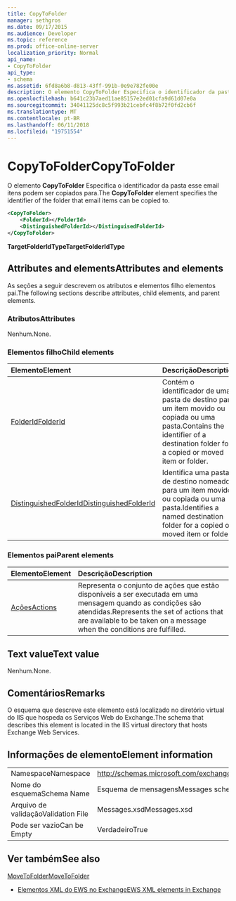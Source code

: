 ```yaml
---
title: CopyToFolder
manager: sethgros
ms.date: 09/17/2015
ms.audience: Developer
ms.topic: reference
ms.prod: office-online-server
localization_priority: Normal
api_name:
- CopyToFolder
api_type:
- schema
ms.assetid: 6fd8a6b8-d813-43ff-991b-0e9e782fe00e
description: O elemento CopyToFolder Especifica o identificador da pasta esse email itens podem ser copiados para.
ms.openlocfilehash: b641c23b7aed11ae85157e2ed01cfa9d61d07e0a
ms.sourcegitcommit: 34041125dc8c5f993b21cebfc4f8b72f0fd2cb6f
ms.translationtype: MT
ms.contentlocale: pt-BR
ms.lasthandoff: 06/11/2018
ms.locfileid: "19751554"
---
```

# <a name="copytofolder"></a><span data-ttu-id="00cf8-103">CopyToFolder</span><span class="sxs-lookup"><span data-stu-id="00cf8-103">CopyToFolder</span></span>

<span data-ttu-id="00cf8-104">O elemento **CopyToFolder** Especifica o identificador da pasta esse email itens podem ser copiados para.</span><span class="sxs-lookup"><span data-stu-id="00cf8-104">The **CopyToFolder** element specifies the identifier of the folder that email items can be copied to.</span></span> 
  
```XML
<CopyToFolder>
    <FolderId></FolderId>
    <DistinguishedFolderId></DistinguisedFolderId>
</CopyToFolder>
```

 <span data-ttu-id="00cf8-105">**TargetFolderIdType**</span><span class="sxs-lookup"><span data-stu-id="00cf8-105">**TargetFolderIdType**</span></span>
## <a name="attributes-and-elements"></a><span data-ttu-id="00cf8-106">Attributes and elements</span><span class="sxs-lookup"><span data-stu-id="00cf8-106">Attributes and elements</span></span>

<span data-ttu-id="00cf8-107">As seções a seguir descrevem os atributos e elementos filho elementos pai.</span><span class="sxs-lookup"><span data-stu-id="00cf8-107">The following sections describe attributes, child elements, and parent elements.</span></span>
  
### <a name="attributes"></a><span data-ttu-id="00cf8-108">Atributos</span><span class="sxs-lookup"><span data-stu-id="00cf8-108">Attributes</span></span>

<span data-ttu-id="00cf8-109">Nenhum.</span><span class="sxs-lookup"><span data-stu-id="00cf8-109">None.</span></span>
  
### <a name="child-elements"></a><span data-ttu-id="00cf8-110">Elementos filho</span><span class="sxs-lookup"><span data-stu-id="00cf8-110">Child elements</span></span>

|<span data-ttu-id="00cf8-111">**Elemento**</span><span class="sxs-lookup"><span data-stu-id="00cf8-111">**Element**</span></span>|<span data-ttu-id="00cf8-112">**Descrição**</span><span class="sxs-lookup"><span data-stu-id="00cf8-112">**Description**</span></span>|
|:-----|:-----|
|[<span data-ttu-id="00cf8-113">FolderId</span><span class="sxs-lookup"><span data-stu-id="00cf8-113">FolderId</span></span>](folderid.md) <br/> |<span data-ttu-id="00cf8-114">Contém o identificador de uma pasta de destino para um item movido ou copiada ou uma pasta.</span><span class="sxs-lookup"><span data-stu-id="00cf8-114">Contains the identifier of a destination folder for a copied or moved item or folder.</span></span>  <br/> |
|[<span data-ttu-id="00cf8-115">DistinguishedFolderId</span><span class="sxs-lookup"><span data-stu-id="00cf8-115">DistinguishedFolderId</span></span>](distinguishedfolderid.md) <br/> |<span data-ttu-id="00cf8-116">Identifica uma pasta de destino nomeado para um item movido ou copiada ou uma pasta.</span><span class="sxs-lookup"><span data-stu-id="00cf8-116">Identifies a named destination folder for a copied or moved item or folder.</span></span>  <br/> |
   
### <a name="parent-elements"></a><span data-ttu-id="00cf8-117">Elementos pai</span><span class="sxs-lookup"><span data-stu-id="00cf8-117">Parent elements</span></span>

|<span data-ttu-id="00cf8-118">**Elemento**</span><span class="sxs-lookup"><span data-stu-id="00cf8-118">**Element**</span></span>|<span data-ttu-id="00cf8-119">**Descrição**</span><span class="sxs-lookup"><span data-stu-id="00cf8-119">**Description**</span></span>|
|:-----|:-----|
|[<span data-ttu-id="00cf8-120">Ações</span><span class="sxs-lookup"><span data-stu-id="00cf8-120">Actions</span></span>](actions.md) <br/> |<span data-ttu-id="00cf8-121">Representa o conjunto de ações que estão disponíveis a ser executada em uma mensagem quando as condições são atendidas.</span><span class="sxs-lookup"><span data-stu-id="00cf8-121">Represents the set of actions that are available to be taken on a message when the conditions are fulfilled.</span></span>  <br/> |
   
## <a name="text-value"></a><span data-ttu-id="00cf8-122">Text value</span><span class="sxs-lookup"><span data-stu-id="00cf8-122">Text value</span></span>

<span data-ttu-id="00cf8-123">Nenhum.</span><span class="sxs-lookup"><span data-stu-id="00cf8-123">None.</span></span>
  
## <a name="remarks"></a><span data-ttu-id="00cf8-124">Comentários</span><span class="sxs-lookup"><span data-stu-id="00cf8-124">Remarks</span></span>

<span data-ttu-id="00cf8-125">O esquema que descreve este elemento está localizado no diretório virtual do IIS que hospeda os Serviços Web do Exchange.</span><span class="sxs-lookup"><span data-stu-id="00cf8-125">The schema that describes this element is located in the IIS virtual directory that hosts Exchange Web Services.</span></span>
  
## <a name="element-information"></a><span data-ttu-id="00cf8-126">Informações de elemento</span><span class="sxs-lookup"><span data-stu-id="00cf8-126">Element information</span></span>

|||
|:-----|:-----|
|<span data-ttu-id="00cf8-127">Namespace</span><span class="sxs-lookup"><span data-stu-id="00cf8-127">Namespace</span></span>  <br/> |http://schemas.microsoft.com/exchange/services/2006/messages  <br/> |
|<span data-ttu-id="00cf8-128">Nome do esquema</span><span class="sxs-lookup"><span data-stu-id="00cf8-128">Schema Name</span></span>  <br/> |<span data-ttu-id="00cf8-129">Esquema de mensagens</span><span class="sxs-lookup"><span data-stu-id="00cf8-129">Messages schema</span></span>  <br/> |
|<span data-ttu-id="00cf8-130">Arquivo de validação</span><span class="sxs-lookup"><span data-stu-id="00cf8-130">Validation File</span></span>  <br/> |<span data-ttu-id="00cf8-131">Messages.xsd</span><span class="sxs-lookup"><span data-stu-id="00cf8-131">Messages.xsd</span></span>  <br/> |
|<span data-ttu-id="00cf8-132">Pode ser vazio</span><span class="sxs-lookup"><span data-stu-id="00cf8-132">Can be Empty</span></span>  <br/> |<span data-ttu-id="00cf8-133">Verdadeiro</span><span class="sxs-lookup"><span data-stu-id="00cf8-133">True</span></span>  <br/> |
   
## <a name="see-also"></a><span data-ttu-id="00cf8-134">Ver também</span><span class="sxs-lookup"><span data-stu-id="00cf8-134">See also</span></span>



[<span data-ttu-id="00cf8-135">MoveToFolder</span><span class="sxs-lookup"><span data-stu-id="00cf8-135">MoveToFolder</span></span>](movetofolder.md)


- [<span data-ttu-id="00cf8-136">Elementos XML do EWS no Exchange</span><span class="sxs-lookup"><span data-stu-id="00cf8-136">EWS XML elements in Exchange</span></span>](ews-xml-elements-in-exchange.md)


